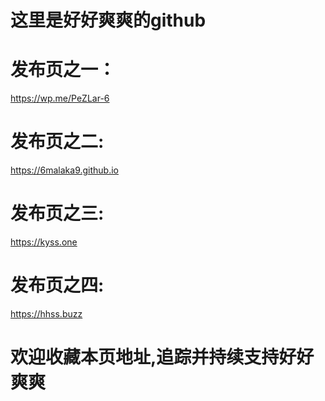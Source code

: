 # 这里是好好爽爽的github

# 发布页之一：
https://wp.me/PeZLar-6

# 发布页之二:
https://6malaka9.github.io

# 发布页之三:
https://kyss.one

# 发布页之四:
https://hhss.buzz

# 欢迎收藏本页地址,追踪并持续支持好好爽爽



